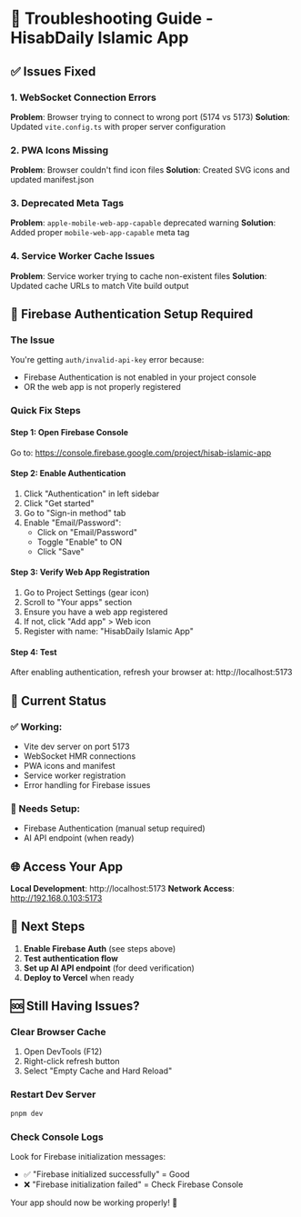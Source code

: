 # 🔧 Troubleshooting Guide - HisabDaily Islamic App

## ✅ Issues Fixed

### 1. WebSocket Connection Errors
**Problem**: Browser trying to connect to wrong port (5174 vs 5173)
**Solution**: Updated `vite.config.ts` with proper server configuration

### 2. PWA Icons Missing  
**Problem**: Browser couldn't find icon files
**Solution**: Created SVG icons and updated manifest.json

### 3. Deprecated Meta Tags
**Problem**: `apple-mobile-web-app-capable` deprecated warning
**Solution**: Added proper `mobile-web-app-capable` meta tag

### 4. Service Worker Cache Issues
**Problem**: Service worker trying to cache non-existent files
**Solution**: Updated cache URLs to match Vite build output

## 🔄 Firebase Authentication Setup Required

### The Issue
You're getting `auth/invalid-api-key` error because:
- Firebase Authentication is not enabled in your project console
- OR the web app is not properly registered

### Quick Fix Steps

#### Step 1: Open Firebase Console
Go to: https://console.firebase.google.com/project/hisab-islamic-app

#### Step 2: Enable Authentication
1. Click "Authentication" in left sidebar
2. Click "Get started" 
3. Go to "Sign-in method" tab
4. Enable "Email/Password":
   - Click on "Email/Password"
   - Toggle "Enable" to ON
   - Click "Save"

#### Step 3: Verify Web App Registration
1. Go to Project Settings (gear icon)
2. Scroll to "Your apps" section
3. Ensure you have a web app registered
4. If not, click "Add app" > Web icon
5. Register with name: "HisabDaily Islamic App"

#### Step 4: Test
After enabling authentication, refresh your browser at:
http://localhost:5173

## 🚀 Current Status

### ✅ Working:
- Vite dev server on port 5173
- WebSocket HMR connections
- PWA icons and manifest
- Service worker registration
- Error handling for Firebase issues

### 🔄 Needs Setup:
- Firebase Authentication (manual setup required)
- AI API endpoint (when ready)

## 🌐 Access Your App

**Local Development**: http://localhost:5173
**Network Access**: http://192.168.0.103:5173

## 📝 Next Steps

1. **Enable Firebase Auth** (see steps above)
2. **Test authentication flow**
3. **Set up AI API endpoint** (for deed verification)
4. **Deploy to Vercel** when ready

## 🆘 Still Having Issues?

### Clear Browser Cache
1. Open DevTools (F12)
2. Right-click refresh button
3. Select "Empty Cache and Hard Reload"

### Restart Dev Server
```bash
pnpm dev
```

### Check Console Logs
Look for Firebase initialization messages:
- ✅ "Firebase initialized successfully" = Good
- ❌ "Firebase initialization failed" = Check Firebase Console

Your app should now be working properly! 🎉
